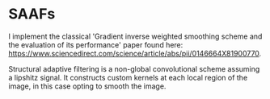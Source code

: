 # SAAFs

I implement the classical 'Gradient inverse weighted smoothing scheme and the evaluation of its performance' paper found here: https://www.sciencedirect.com/science/article/abs/pii/0146664X81900770.

Structural adaptive filtering is a non-global convolutional scheme assuming a lipshitz signal. It constructs custom kernels at each local region of the image, in this case opting to smooth the image.